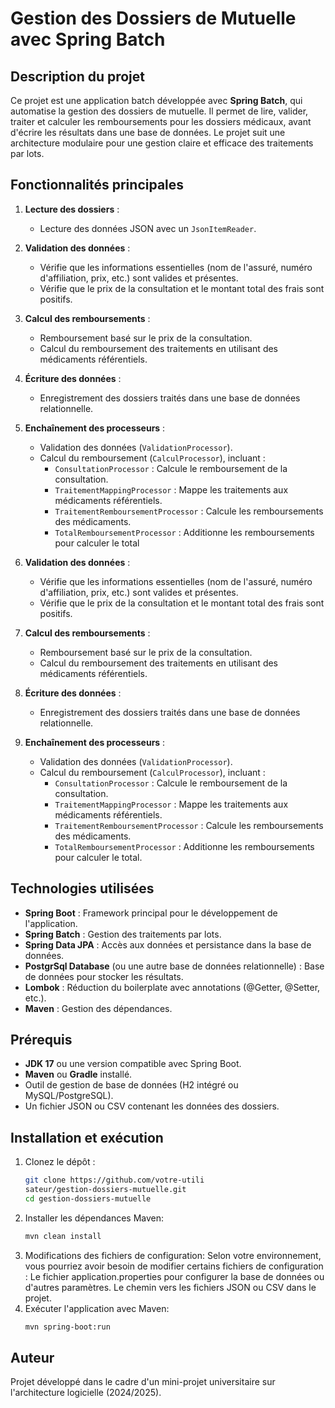 # Gestion des Dossiers de Mutuelle avec Spring Batch

## Description du projet

Ce projet est une application batch développée avec **Spring Batch**, qui automatise la gestion des dossiers de mutuelle. Il permet de lire, valider, traiter et calculer les remboursements pour les dossiers médicaux, avant d'écrire les résultats dans une base de données. Le projet suit une architecture modulaire pour une gestion claire et efficace des traitements par lots.

## Fonctionnalités principales

1. **Lecture des dossiers** :
   - Lecture des données JSON avec un `JsonItemReader`.

2. **Validation des données** :
   - Vérifie que les informations essentielles (nom de l'assuré, numéro d'affiliation, prix, etc.) sont valides et présentes.
   - Vérifie que le prix de la consultation et le montant total des frais sont positifs.

3. **Calcul des remboursements** :
   - Remboursement basé sur le prix de la consultation.
   - Calcul du remboursement des traitements en utilisant des médicaments référentiels.

4. **Écriture des données** :
   - Enregistrement des dossiers traités dans une base de données relationnelle.
5. **Enchaînement des processeurs** :
   - Validation des données (`ValidationProcessor`).
   - Calcul du remboursement (`CalculProcessor`), incluant :
     - `ConsultationProcessor` : Calcule le remboursement de la consultation.
     - `TraitementMappingProcessor` : Mappe les traitements aux médicaments référentiels.
     - `TraitementRemboursementProcessor` : Calcule les remboursements des médicaments.
     - `TotalRemboursementProcessor` : Additionne les remboursements pour calculer le total

2. **Validation des données** :
   - Vérifie que les informations essentielles (nom de l'assuré, numéro d'affiliation, prix, etc.) sont valides et présentes.
   - Vérifie que le prix de la consultation et le montant total des frais sont positifs.

3. **Calcul des remboursements** :
   - Remboursement basé sur le prix de la consultation.
   - Calcul du remboursement des traitements en utilisant des médicaments référentiels.

4. **Écriture des données** :
   - Enregistrement des dossiers traités dans une base de données relationnelle.

5. **Enchaînement des processeurs** :
   - Validation des données (`ValidationProcessor`).
   - Calcul du remboursement (`CalculProcessor`), incluant :
     - `ConsultationProcessor` : Calcule le remboursement de la consultation.
     - `TraitementMappingProcessor` : Mappe les traitements aux médicaments référentiels.
     - `TraitementRemboursementProcessor` : Calcule les remboursements des médicaments.
     - `TotalRemboursementProcessor` : Additionne les remboursements pour calculer le total.

## Technologies utilisées

- **Spring Boot** : Framework principal pour le développement de l'application.
- **Spring Batch** : Gestion des traitements par lots.
- **Spring Data JPA** : Accès aux données et persistance dans la base de données.
- **PostgrSql Database** (ou une autre base de données relationnelle) : Base de données pour stocker les résultats.
- **Lombok** : Réduction du boilerplate avec annotations (@Getter, @Setter, etc.).
- **Maven** : Gestion des dépendances.

## Prérequis

- **JDK 17** ou une version compatible avec Spring Boot.
- **Maven** ou **Gradle** installé.
- Outil de gestion de base de données (H2 intégré ou MySQL/PostgreSQL).
- Un fichier JSON ou CSV contenant les données des dossiers.

## Installation et exécution

1. Clonez le dépôt :
   ```bash
   git clone https://github.com/votre-utili
   sateur/gestion-dossiers-mutuelle.git
   cd gestion-dossiers-mutuelle
2. Installer les dépendances Maven:
   ```bash
   mvn clean install
3. Modifications des fichiers de configuration:
   Selon votre environnement, vous pourriez avoir besoin de modifier certains fichiers de configuration :
   Le fichier application.properties pour configurer la base de données ou d'autres paramètres.
   Le chemin vers les fichiers JSON ou CSV dans le projet.
4. Exécuter l'application avec Maven:
   ```bash
   mvn spring-boot:run
## Auteur

Projet développé dans le cadre d'un mini-projet universitaire sur l'architecture logicielle (2024/2025).
